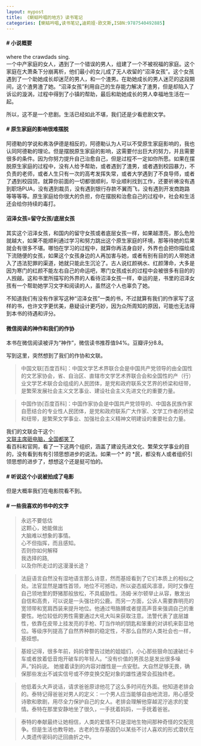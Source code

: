 ```yaml
---
layout: mypost
title: 《蝲蛄吟唱的地方》读书笔记
categories: [蝲蛄吟唱,读书笔记,迪莉娅·欧文斯,ISBN:9787540492885]
---
```

#### # 小说概要
where the crawdads sing.<br>一个中产家庭的女人，遇到了一个错误的男人，组建了一个不被祝福的家庭。这个家庭在大萧条下分崩离析，他们最小的女儿成了无人收留的“沼泽女孩”。这个女孩遇到了一个助她成长却迷茫的男人，和一个渣男。在助她成长的男人迷茫的这段期间，这个渣男渣了她。“沼泽女孩”利用自己的生存能力解决了渣男，但是却陷入了诉讼的漩涡，过程中得到了小镇的帮助，最后和助她成长的男人幸福地生活在一起。

所以，这不是一个悲剧。生活已经如此不堪，我们还是少看悲剧文学。

#### # 原生家庭的影响很难摆脱
阿德勒的学说和弗洛伊德是相反的，阿德勒认为人可以不受原生家庭影响的，我也认同阿德勒的理论。但是摆脱原生家庭的影响，这需要付出巨大的努力，并且需要很多的条件。因为你努力提升自己治愈自己，但是过程不一定如你所愿。如果在摆脱原生家庭的过程中，没有人给予帮助，或者遇到了渣男，或者遇到校园暴力，不负责的老师，或者人生只有一次的高考发挥失常，或者大学遇到了不良导师，或者了遇到校园贷。就算你前面的一切都很顺利，毕业顺利找到工作，还要祈祷没有遇到职场PUA，没有遇到裁员，没有遇到银行存款不翼而飞，没有遇到开发商跑路等等等等。原生家庭给你很大的负担，你在摆脱和治愈自己的过程中，社会和生活还会给你持续的毒打。

#### 沼泽女孩=留守女孩/底层女孩
其实这个沼泽女孩，和国内的留守女孩或者底层女孩一样，如果越漂亮，那么危险就越大，如果不能顺利通过学习和努力跳出这个原生家庭的环境，那等待她的后果就会有很多不堪。哪怕在学习的过程中，就算你再洁身自好，外界也会把你描绘成下流随便的女孩，如果这个女孩身边的人再加害与她，或者有别有目的的人带她进入了违法犯罪的渠道，她就只能此生沉沦了。古人说红颜祸水、红颜薄命，大多是因为寒门的红颜不能左右自己的命运吧，寒门女孩成长的过程中会被很多有目的的人觊觎。这和书里所描写的外界的人看待沼泽女孩一样，幸运的是，书里的沼泽女孩有一个帮助她学习文字和阅读的人，虽然这个人也辜负了她。

不知道我们有没有作家写这种“沼泽女孩”一类的书，不过就算有我们的作家写了这样的书，也许文字更优美，悬疑设计更巧妙，因为众所周知的原因，可能也无法得到本书的待遇和评分。

#### 微信阅读的神作和我们的作协
本书在微信阅读被评为“神作”，微信读书推荐值94%。豆瓣评分8.8。

写到这里，突然想到了我们的作协和文联。
> 中国文联[百度百科]：中国文学艺术界联合会是中国共产党领导的由全国性的文艺家协会，省、自治区、直辖市文学艺术界联合会和全国性的产（行）业文学艺术联合会组成的人民团体，是党和政府联系文艺界的桥梁和纽带，是繁荣发展社会主义文艺事业、建设社会主义先进文化的重要力量。

> 中国作协[百度百科]：中国作家协会是中国共产党领导的、中国各民族作家自愿结合的专业性人民团体，是党和政府联系广大作家、文学工作者的桥梁和纽带，是繁荣文学事业、加强社会主义精神文明建设的重要社会力量。

我们的文联会干这个:<br>[文联主席砸电脑，全国都笑了](https://mp.weixin.qq.com/s/xiEiHJ6m0g8RqFbPphyg7A)<br>看百科和官网，看了一下这两个组织，涵盖了建设先进文化、繁荣文学事业的目的，没有看到有有引领思想进步的说法。如果一个* 的 *民，都没有人或者组织引领思想的进步了，想想这个还是挺可怕的。

#### # 听说这个小说被拍成了电影
但是大概率我们在电影院看不到。

#### # 一些我喜欢的书中的文字

> 永远不要低估<br>这颗心，她能做出<br>大脑难以想象的事情。<br>心不但指挥，而且感知。<br>否则你如何解释<br>我选择的路,<br>以及你所走过的这漫漫长途？

> 法庭语言自然没有湿地语言那么诗意，然而基娅看到了它们本质上的相似之处。法官显然是雄性首领，地位不可撼动，所以姿态威风凛凛，同时又像在自己领地里的野猪那般放松，不具威胁性。汤姆·米尔顿举止从容，散发出自信和高贵，可以说是一头强壮的公鹿。而另一方面，公诉人需要靠明亮的宽领带和宽肩西装来提升地位。他通过甩胳膊或者提高声音来强调自己的重要性。地位较低的男性需要通过大吼大叫来获取注意。法警代表了底层雄性，依靠在皮带上挂发亮的手枪、叮当作响的钥匙和笨重的对讲机来彰显地位。等级序列提高了自然界种群的稳定性，不那么自然的人类社会也一样，基娅想。

> 基娅记得，很多年前，妈妈曾警告过她的姐姐们，小心那些狠命加速破烂卡车或者放着低音炮开破车的年轻人。“没有价值的男孩总是发出很多噪声。”妈妈说。
她接着读到的内容对雌性是一点安慰。大自然足够无畏，确保那些发出不诚实信号或不停变换交配对象的雄性通常会孤独终老。

> 他低着头大声说话，请求爸爸原谅他花了这么多时间在外面。他知道老排会的。泰特记得爸爸对男人的定义：一个男人应当能够自由地流泪，用心感受诗歌和歌剧，用尽全力保护自己的女人。老排会理解他穿越泥泞追求的爱情。泰特在那里安静地坐了很久，一手抚着妈妈，一手抚着爸爸。

> 泰特的奉献最终让她相信，人类的爱情不只是湿地生物间那种奇怪的交配竞争。但是生活也教导她，古老的生存基因仍以某些不讨人喜欢的形式潜伏在人类遗传密码的迂回曲折之中。